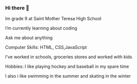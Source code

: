 ### Hi there 👋

Im grade 9 at Saint Mother Teresa High School

 I’m currently learning about coding 

 Ask me about anything

Computer Skills: HTML, CSS,JavaScript

I've worked in schools, groceries stores and worked with kids 

Hobbies: I like playing hockey and baseball in my spare time

 I also i like swimming in the summer and skating in the winter
